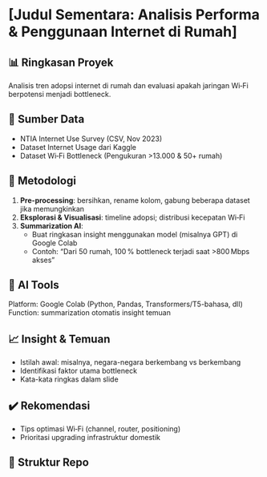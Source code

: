 # [Judul Sementara: Analisis Performa & Penggunaan Internet di Rumah]

## 📊 Ringkasan Proyek
Analisis tren adopsi internet di rumah dan evaluasi apakah jaringan Wi‑Fi berpotensi menjadi bottleneck.

## 📂 Sumber Data
- NTIA Internet Use Survey (CSV, Nov 2023)
- Dataset Internet Usage dari Kaggle
- Dataset Wi‑Fi Bottleneck (Pengukuran >13.000 & 50+ rumah)

## 🎯 Metodologi
1. **Pre‑processing**: bersihkan, rename kolom, gabung beberapa dataset jika memungkinkan  
2. **Eksplorasi & Visualisasi**: timeline adopsi; distribusi kecepatan Wi‑Fi  
3. **Summarization AI**:  
   - Buat ringkasan insight menggunakan model (misalnya GPT) di Google Colab  
   - Contoh: “Dari 50 rumah, 100 % bottleneck terjadi saat >800 Mbps akses”

## 🧠 AI Tools
Platform: Google Colab (Python, Pandas, Transformers/T5-bahasa, dll)  
Function: summarization otomatis insight temuan

## 📈 Insight & Temuan
- Istilah awal: misalnya, negara-negara berkembang vs berkembang  
- Identifikasi faktor utama bottleneck  
- Kata-kata ringkas dalam slide

## ✔️ Rekomendasi
- Tips optimasi Wi‑Fi (channel, router, positioning)  
- Prioritasi upgrading infrastruktur domestik

## 📁 Struktur Repo
